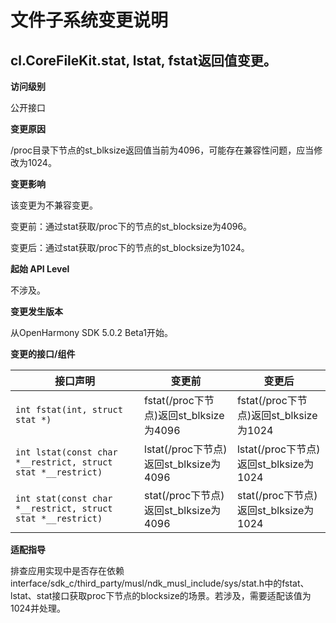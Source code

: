 # 文件子系统变更说明

## cl.CoreFileKit.stat, lstat, fstat返回值变更。

**访问级别**

公开接口

**变更原因**

/proc目录下节点的st_blksize返回值当前为4096，可能存在兼容性问题，应当修改为1024。

**变更影响**

该变更为不兼容变更。

变更前：通过stat获取/proc下的节点的st_blocksize为4096。

变更后：通过stat获取/proc下的节点的st_blocksize为1024。

**起始 API Level**

不涉及。

**变更发生版本**

从OpenHarmony SDK 5.0.2 Beta1开始。

**变更的接口/组件**


| 接口声明                                                     | 变更前                                 | 变更后                                 |
| ------------------------------------------------------------ | -------------------------------------- | -------------------------------------- |
| `int fstat(int, struct stat *)`                              | fstat(/proc下节点)返回st_blksize为4096 | fstat(/proc下节点)返回st_blksize为1024 |
| `int lstat(const char *__restrict, struct stat *__restrict)` | lstat(/proc下节点)返回st_blksize为4096 | lstat(/proc下节点)返回st_blksize为1024 |
| `int stat(const char *__restrict, struct stat *__restrict)`  | stat(/proc下节点)返回st_blksize为4096  | stat(/proc下节点)返回st_blksize为1024  |

**适配指导**

排查应用实现中是否存在依赖interface/sdk_c/third_party/musl/ndk_musl_include/sys/stat.h中的fstat、lstat、stat接口获取proc下节点的blocksize的场景。若涉及，需要适配该值为1024并处理。